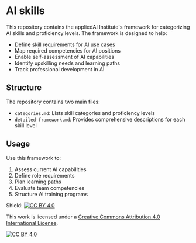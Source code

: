 # AI skills

This repository contains the appliedAI Institute's framework for categorizing AI skills and proficiency levels. The framework is designed to help:

- Define skill requirements for AI use cases
- Map required competencies for AI positions
- Enable self-assessment of AI capabilities
- Identify upskilling needs and learning paths
- Track professional development in AI

## Structure

The repository contains two main files:
- `categories.md`: Lists skill categories and proficiency levels
- `detailed-framework.md`: Provides comprehensive descriptions for each skill level

## Usage

Use this framework to:
1. Assess current AI capabilities
2. Define role requirements
3. Plan learning paths
4. Evaluate team competencies
5. Structure AI training programs


Shield: [![CC BY 4.0][cc-by-shield]][cc-by]

This work is licensed under a
[Creative Commons Attribution 4.0 International License][cc-by].

[![CC BY 4.0][cc-by-image]][cc-by]

[cc-by]: http://creativecommons.org/licenses/by/4.0/
[cc-by-image]: https://i.creativecommons.org/l/by/4.0/88x31.png
[cc-by-shield]: https://img.shields.io/badge/License-CC%20BY%204.0-lightgrey.svg
